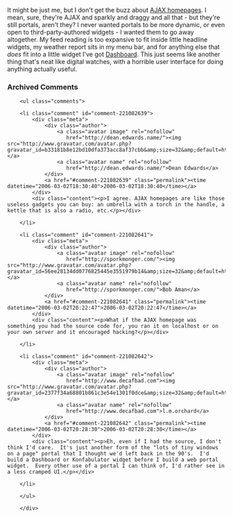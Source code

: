  <p>It might be just me, but I don't get the buzz about <a href="http://blogs.zdnet.com/web2explorer/?p=127">AJAX homepages</a>.  I mean, sure, they're AJAX and sparkly and draggy and all that - but they're still portals, aren't they?  I never wanted portals to be more dynamic, or even open to third-party-authored widgets - I wanted them to go away altogether.  My feed reading is too expansive to fit inside little headline widgets, my weather report sits in my menu bar, and for anything else that <i>does</i> fit into a little widget I've got <a href="http://www.apple.com/macosx/features/dashboard/">Dashboard</a>.  This just seems like another thing that's neat like digital watches, with a horrible user interface for doing anything actually useful.</p>

<div id="comments" class="comments archived-comments">
            <h3>Archived Comments</h3>
            
        <ul class="comments">
            
        <li class="comment" id="comment-221082639">
            <div class="meta">
                <div class="author">
                    <a class="avatar image" rel="nofollow" 
                       href="http://dean.edwards.name/"><img src="http://www.gravatar.com/avatar.php?gravatar_id=b33181b8e12bd10dfa373acc8af37cbb&amp;size=32&amp;default=http://mediacdn.disqus.com/1320279820/images/noavatar32.png"/></a>
                    <a class="avatar name" rel="nofollow" 
                       href="http://dean.edwards.name/">Dean Edwards</a>
                </div>
                <a href="#comment-221082639" class="permalink"><time datetime="2006-03-02T18:30:40">2006-03-02T18:30:40</time></a>
            </div>
            <div class="content"><p>I agree. AJAX homepages are like those useless gadgets you can buy: an umbrella with a torch in the handle, a kettle that is also a radio, etc.</p></div>
            
        </li>
    
        <li class="comment" id="comment-221082641">
            <div class="meta">
                <div class="author">
                    <a class="avatar image" rel="nofollow" 
                       href="http://sporkmonger.com/"><img src="http://www.gravatar.com/avatar.php?gravatar_id=56ee28134dd0776825445e3551979b14&amp;size=32&amp;default=http://mediacdn.disqus.com/1320279820/images/noavatar32.png"/></a>
                    <a class="avatar name" rel="nofollow" 
                       href="http://sporkmonger.com/">Bob Aman</a>
                </div>
                <a href="#comment-221082641" class="permalink"><time datetime="2006-03-02T20:22:47">2006-03-02T20:22:47</time></a>
            </div>
            <div class="content"><p>What if the AJAX homepage was something you had the source code for, you ran it on localhost or on your own server and it encouraged hacking?</p></div>
            
        </li>
    
        <li class="comment" id="comment-221082642">
            <div class="meta">
                <div class="author">
                    <a class="avatar image" rel="nofollow" 
                       href="http://www.decafbad.com"><img src="http://www.gravatar.com/avatar.php?gravatar_id=2377f34a68801b861c3e54e1301f0dce&amp;size=32&amp;default=http://mediacdn.disqus.com/1320279820/images/noavatar32.png"/></a>
                    <a class="avatar name" rel="nofollow" 
                       href="http://www.decafbad.com">l.m.orchard</a>
                </div>
                <a href="#comment-221082642" class="permalink"><time datetime="2006-03-02T20:28:30">2006-03-02T20:28:30</time></a>
            </div>
            <div class="content"><p>Eh, even if I had the source, I don't think I'd care.  It's just another form of the "lots of tiny windows on a page" portal that I thought we'd left back in the 90's.  I'd build a Dashboard or Konfabulator widget before I build a web portal widget.  Every other use of a portal I can think of, I'd rather see in a less cramped UI.</p></div>
            
        </li>
    
        </ul>
    
        </div>
    
